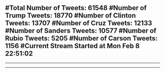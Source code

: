 #Total Number of Tweets: 61548 
#Number of Trump Tweets: 18770
#Number of Clinton Tweets: 13707
#Number of Cruz Tweets: 12133
#Number of Sanders Tweets: 10577
#Number of Rubio Tweets: 5205
#Number of Carson Tweets: 1156
#Current Stream Started at Mon Feb  8 22:51:02
---
---
---
